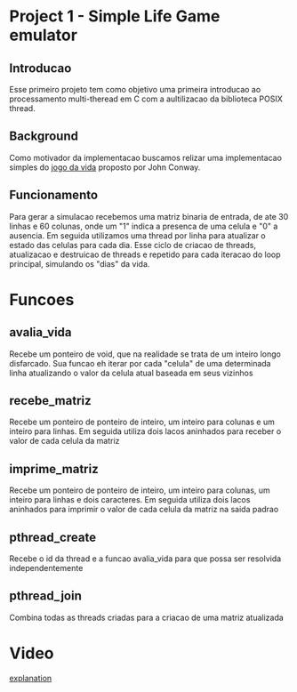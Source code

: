 # Project 1 - Simple Life Game emulator

## Introducao
Esse primeiro projeto tem como objetivo uma primeira introducao ao processamento multi-theread em C com a aultilizacao da biblioteca POSIX thread.

## Background
Como motivador da implementacao buscamos relizar uma implementacao simples do [jogo da vida](https://pt.wikipedia.org/wiki/Jogo_da_vida) proposto por John Conway.

## Funcionamento
Para gerar a simulacao recebemos uma matriz binaria de entrada, de ate 30 linhas e 60 colunas, onde um "1" indica a presenca de uma celula e "0" a ausencia. Em seguida utilizamos uma thread por linha para atualizar o estado das celulas para cada dia. Esse ciclo de criacao de threads, atualizacao e destruicao de threads e repetido para cada iteracao do loop principal, simulando os "dias" da vida.

# Funcoes

## avalia_vida
Recebe um ponteiro de void, que na realidade se trata de um inteiro longo disfarcado. Sua funcao eh iterar por cada "celula" de uma determinada linha atualizando o valor da celula atual baseada em seus vizinhos

## recebe_matriz
Recebe um ponteiro de ponteiro de inteiro, um inteiro para colunas e um inteiro para linhas. Em seguida utiliza dois lacos aninhados para receber o valor de cada celula da matriz

## imprime_matriz
Recebe um ponteiro de ponteiro de inteiro, um inteiro para colunas, um inteiro para linhas e dois caracteres. Em seguida utiliza dois lacos aninhados para imprimir o valor de cada celula da matriz na saida padrao

## pthread_create
Recebe o id da thread e a funcao avalia_vida para que possa ser resolvida independentemente

## pthread_join
Combina todas as threads criadas para a criacao de uma matriz atualizada

# Video
[explanation](https://drive.google.com/file/d/1WePjLv1pqwplN58hir4nxVfK5NUlvHhc/view?usp=sharing)
